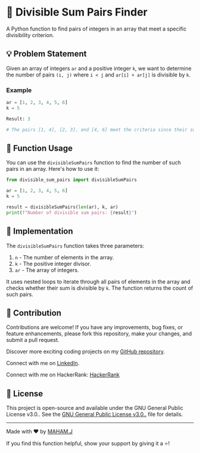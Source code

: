 # 🤖 Divisible Sum Pairs Finder 

A Python function to find pairs of integers in an array that meet a specific divisibility criterion.

## 💡 Problem Statement 

Given an array of integers `ar` and a positive integer `k`, we want to determine the number of pairs `(i, j)` where `i < j` and `ar[i] + ar[j]` is divisible by `k`.

### Example

```python
ar = [1, 2, 3, 4, 5, 6]
k = 5

Result: 3

# The pairs [1, 4], [2, 3], and [4, 6] meet the criteria since their sums are divisible by 5.
```

## 🚀 Function Usage

You can use the `divisibleSumPairs` function to find the number of such pairs in an array. Here's how to use it:

```python
from divisible_sum_pairs import divisibleSumPairs

ar = [1, 2, 3, 4, 5, 6]
k = 5

result = divisibleSumPairs(len(ar), k, ar)
print(f"Number of divisible sum pairs: {result}")
```

## 🔧 Implementation

The `divisibleSumPairs` function takes three parameters:

1. `n` - The number of elements in the array.
2. `k` - The positive integer divisor.
3. `ar` - The array of integers.

It uses nested loops to iterate through all pairs of elements in the array and checks whether their sum is divisible by `k`. The function returns the count of such pairs.

## 🌟 Contribution

Contributions are welcome! If you have any improvements, bug fixes, or feature enhancements, please fork this repository, make your changes, and submit a pull request.

Discover more exciting coding projects on my [GitHub repository](https://github.com/Maham-j).

Connect with me on [LinkedIn](https://www.linkedin.com/in/maham-jamil-268584267).

Connect with me on HackerRank: [HackerRank ](https://www.hackerrank.com/maham_jamil)


## 📄 License

This project is open-source and available under the GNU General Public License v3.0.. See the [GNU General Public License v3.0..](LICENSE) file for details.

---

Made with ❤️ by [MAHAM.J](https://github.com/Maham-j)

If you find this function helpful, show your support by giving it a ⭐️!
